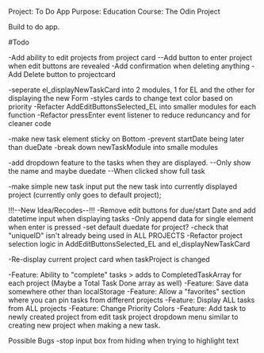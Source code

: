 Project: To Do App
Purpose: Education 
Course: The Odin Project

Build to do app.


#Todo

-Add ability to edit projects from project card
--Add button to enter project when edit buttons are revealed
-Add confirmation when deleting anything
-Add Delete button to projectcard

-seperate el_displayNewTaskCard into 2 modules, 1 for EL and the other for displaying the new Form
-styles cards to change text color based on priority
-Refacter AddEditButtonsSelected_EL into smaller modules for each function
-Refactor pressEnter event listener to reduce reduncancy and for cleaner code


-make new task element sticky on Bottom 
-prevent startDate being later than dueDate
-break down newTaskModule into smalle modules

-add dropdown feature to the tasks when they are displayed.
--Only show the name and maybe duedate
--When clicked show full task

-make simple new task input put the new task into currently displayed project (currently only goes to default project);

!!!--New Idea/Recodes--!!!
-Remove edit buttons for due/start Date and add datetime input when displaying tasks
-Only append data for single element when enter is pressed
-set default duedate for project?
-check that "uniqueID" isn't already being used in ALL PROJECTS
-Refactor project selection logic in AddEditButtonsSelected_EL and el_displayNewTaskCard

-Re-display current project card when taskProject is changed

-Feature: Ability to "complete" tasks > adds to CompletedTaskArray for each project (Maybe a Total Task Done array as well)
-Feature: Save data somewhere other than localStorage
-Feature: Allow a "favorites" section where you can pin tasks from different projects
-Feature: Display ALL tasks from ALL projects
-Feature: Change Priority Colors
-Feature: Add task to newly created project from edit task project dropdown menu similar to creating new project when making a new task.

Possible Bugs
-stop input box from hiding when trying to highlight text
